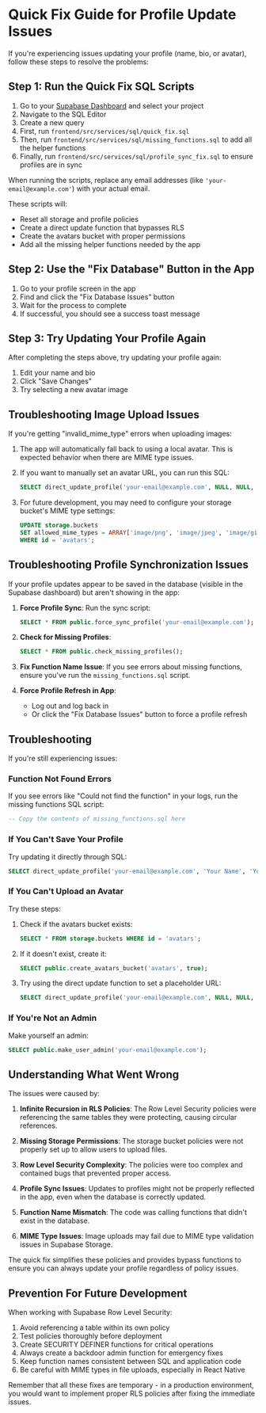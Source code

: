 # Quick Fix Guide for Profile Update Issues

If you're experiencing issues updating your profile (name, bio, or avatar), follow these steps to resolve the problems:

## Step 1: Run the Quick Fix SQL Scripts

1. Go to your [Supabase Dashboard](https://app.supabase.com/) and select your project
2. Navigate to the SQL Editor
3. Create a new query
4. First, run `frontend/src/services/sql/quick_fix.sql`
5. Then, run `frontend/src/services/sql/missing_functions.sql` to add all the helper functions
6. Finally, run `frontend/src/services/sql/profile_sync_fix.sql` to ensure profiles are in sync

When running the scripts, replace any email addresses (like `'your-email@example.com'`) with your actual email.

These scripts will:
- Reset all storage and profile policies
- Create a direct update function that bypasses RLS
- Create the avatars bucket with proper permissions
- Add all the missing helper functions needed by the app

## Step 2: Use the "Fix Database" Button in the App

1. Go to your profile screen in the app
2. Find and click the "Fix Database Issues" button
3. Wait for the process to complete
4. If successful, you should see a success toast message

## Step 3: Try Updating Your Profile Again

After completing the steps above, try updating your profile again:
1. Edit your name and bio
2. Click "Save Changes"
3. Try selecting a new avatar image

## Troubleshooting Image Upload Issues

If you're getting "invalid_mime_type" errors when uploading images:

1. The app will automatically fall back to using a local avatar. This is expected behavior when there are MIME type issues.

2. If you want to manually set an avatar URL, you can run this SQL:
   ```sql
   SELECT direct_update_profile('your-email@example.com', NULL, NULL, 'https://placekitten.com/200/200');
   ```

3. For future development, you may need to configure your storage bucket's MIME type settings:
   ```sql
   UPDATE storage.buckets 
   SET allowed_mime_types = ARRAY['image/png', 'image/jpeg', 'image/gif', 'image/webp']
   WHERE id = 'avatars';
   ```

## Troubleshooting Profile Synchronization Issues

If your profile updates appear to be saved in the database (visible in the Supabase dashboard) but aren't showing in the app:

1. **Force Profile Sync**: Run the sync script:
   ```sql
   SELECT * FROM public.force_sync_profile('your-email@example.com');
   ```

2. **Check for Missing Profiles**:
   ```sql
   SELECT * FROM public.check_missing_profiles();
   ```

3. **Fix Function Name Issue**: If you see errors about missing functions, ensure you've run the `missing_functions.sql` script.

4. **Force Profile Refresh in App**: 
   - Log out and log back in
   - Or click the "Fix Database Issues" button to force a profile refresh

## Troubleshooting

If you're still experiencing issues:

### Function Not Found Errors

If you see errors like "Could not find the function" in your logs, run the missing functions SQL script:

```sql
-- Copy the contents of missing_functions.sql here
```

### If You Can't Save Your Profile

Try updating it directly through SQL:

```sql
SELECT direct_update_profile('your-email@example.com', 'Your Name', 'Your Bio');
```

### If You Can't Upload an Avatar

Try these steps:
1. Check if the avatars bucket exists:
   ```sql
   SELECT * FROM storage.buckets WHERE id = 'avatars';
   ```

2. If it doesn't exist, create it:
   ```sql
   SELECT public.create_avatars_bucket('avatars', true);
   ```

3. Try using the direct update function to set a placeholder URL:
   ```sql
   SELECT direct_update_profile('your-email@example.com', NULL, NULL, 'https://placekitten.com/200/200');
   ```

### If You're Not an Admin

Make yourself an admin:
```sql
SELECT public.make_user_admin('your-email@example.com');
```

## Understanding What Went Wrong

The issues were caused by:

1. **Infinite Recursion in RLS Policies**: The Row Level Security policies were referencing the same tables they were protecting, causing circular references.

2. **Missing Storage Permissions**: The storage bucket policies were not properly set up to allow users to upload files.

3. **Row Level Security Complexity**: The policies were too complex and contained bugs that prevented proper access.

4. **Profile Sync Issues**: Updates to profiles might not be properly reflected in the app, even when the database is correctly updated.

5. **Function Name Mismatch**: The code was calling functions that didn't exist in the database.

6. **MIME Type Issues**: Image uploads may fail due to MIME type validation issues in Supabase Storage.

The quick fix simplifies these policies and provides bypass functions to ensure you can always update your profile regardless of policy issues.

## Prevention For Future Development

When working with Supabase Row Level Security:

1. Avoid referencing a table within its own policy
2. Test policies thoroughly before deployment
3. Create SECURITY DEFINER functions for critical operations
4. Always create a backdoor admin function for emergency fixes
5. Keep function names consistent between SQL and application code
6. Be careful with MIME types in file uploads, especially in React Native

Remember that all these fixes are temporary - in a production environment, you would want to implement proper RLS policies after fixing the immediate issues. 